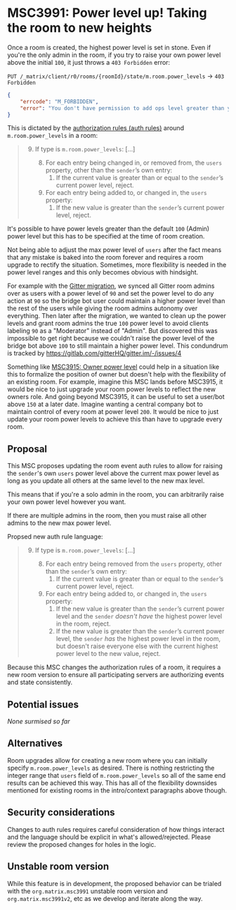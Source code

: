 # MSC3991: Power level up! Taking the room to new heights

Once a room is created, the highest power level is set in stone. Even if you're the only
admin in the room, if you try to raise your own power level above the initial `100`, it
just throws a `403 Forbidden` error:

`PUT /_matrix/client/r0/rooms/{roomId}/state/m.room.power_levels` -> `403 Forbidden`
```json
{
    "errcode": "M_FORBIDDEN",
    "error": "You don't have permission to add ops level greater than your own"
}
```

This is dictated by the [authorization rules (auth
rules)](https://spec.matrix.org/v1.5/rooms/v10/#authorization-rules) around
`m.room.power_levels` in a room:

>  9. If type is `m.room.power_levels`:
>     [...]
> 
>      8. For each entry being changed in, or removed from, the `users` property, other than the `sender`’s own entry:
>          1. If the current value is greater than or equal to the `sender`’s current power level, reject.
>      9. For each entry being added to, or changed in, the `users` property:
>          1. If the new value is greater than the `sender`’s current power level, reject.

It's possible to have power levels greater than the default `100` (Admin) power level
but this has to be specified at the time of room creation.

Not being able to adjust the max power level of `users` after the fact means that any
mistake is baked into the room forever and requires a room upgrade to rectify the
situation. Sometimes, more flexibility is needed in the power level ranges and this only
becomes obvious with hindsight.

For example with the [Gitter
migration](https://blog.gitter.im/2023/02/13/gitter-has-fully-migrated-to-matrix/), we
synced all Gitter room admins over as users with a power level of `90` and set the power
level to do any action at `90` so the bridge bot user could maintain a higher power
level than the rest of the users while giving the room admins autonomy over everything.
Then later after the migration, we wanted to clean up the power levels and grant room
admins the true `100` power level to avoid clients labeling `90` as a "Moderator"
instead of "Admin". But discovered this was impossible to get right because we couldn't
raise the power level of the bridge bot above `100` to still maintain a higher power
level. This condundrum is tracked by https://gitlab.com/gitterHQ/gitter.im/-/issues/4

Something like [MSC3915: Owner power
level](https://github.com/matrix-org/matrix-spec-proposals/pull/3915) could help in a
situation like this to formalize the position of owner but doesn't help with the
flexibility of an existing room. For example, imagine this MSC lands before MSC3915, it
would be nice to just upgrade your room power levels to reflect the new owners role. And
going beyond MSC3915, it can be useful to set a user/bot above `150` at a later date.
Imagine wanting a central company bot to maintain control of every room at power level
`200`. It would be nice to just update your room power levels to achieve this than have
to upgrade every room.



## Proposal

This MSC proposes updating the room event auth rules to allow for raising the `sender`'s
own `users` power level above the current max power level as long as you update all
others at the same level to the new max level.

This means that if you're a solo admin in the room, you can arbitrarily raise your own
power level however you want.

If there are multiple admins in the room, then you must raise all other admins to the
new max power level.

Propsed new auth rule language:

>  9. If type is `m.room.power_levels`:
>     [...]
> 
>      8. For each entry being removed from the `users` property, other than the `sender`’s own entry:
>          1. If the current value is greater than or equal to the `sender`’s current power level, reject.
>      9. For each entry being added to, or changed in, the `users` property:
>          1. If the new value is greater than the `sender`’s current power level and the `sender` *doesn't have* the highest power level in the room, reject.
>          1. If the new value is greater than the `sender`’s current power level, the `sender` *has* the highest power level in the room, but doesn't raise everyone else with the current highest power level to the new value, reject.

Because this MSC changes the authorization rules of a room, it requires a new room
version to ensure all participating servers are authorizing events and state
consistently.


## Potential issues

*None surmised so far*


## Alternatives

Room upgrades allow for creating a new room where you can initially specify
`m.room.power_levels` as desired. There is nothing restricting the integer range that
`users` field of `m.room.power_levels` so all of the same end results can be achieved
this way. This has all of the flexibility downsides mentioned for existing rooms in the
intro/context paragraphs above though.


## Security considerations

Changes to auth rules requires careful consideration of how things interact and the
language should be explicit in what's allowed/rejected. Please review the proposed
changes for holes in the logic.


## Unstable room version

While this feature is in development, the proposed behavior can be trialed with the
`org.matrix.msc3991` unstable room version and `org.matrix.msc3991v2`, etc as we develop
and iterate along the way.

